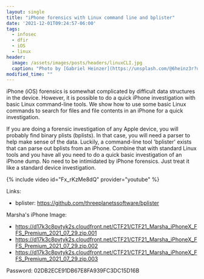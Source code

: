 ```yaml
---
layout: single
title: "iPhone forensics with Linux command line and bplister"
date: '2021-12-01T09:24:57-06:00'
tags:
  - infosec
  - dfir
  - iOS
  - linux
header:
  image: /assets/images/posts/headers/linuxCLI.jpg
  caption: "Photo by [Gabriel Heinzer](https://unsplash.com/@6heinz3r?utm_source=unsplash&utm_medium=referral&utm_content=creditCopyText) on [Unsplash](https://unsplash.com/s/photos/fast?utm_source=unsplash&utm_medium=referral&utm_content=creditCopyText)"
modified_time: ""
---
```


iPhone (iOS) forensics is somewhat complicated by difficult data structures in the device. However, it is possible to do a quick iPhone investigation with basic Linux command-line tools. We show how to use some basic Linux commands to search for files and file contents in an iPhone for a quick investigation.

If you are doing a forensic investigation of any Apple device, you will probably find binary plists (bplists). In that case, you will need a parser to help make sense of the data. Luckily, a command-line tool 'bplister' exists that can parse out bplists from an iPhone. Combine that with standard Linux tools and you have all you need to do a quick basic investigation of an iPhone dump. No need to be intimidated by iPhone forensics. Just treat it like a standard device investigation.

{% include video id="Fx_rKzMe8dQ" provider="youtube" %}

Links:
* bplister: https://github.com/threeplanetssoftware/bplister

Marsha's iPhone Image:
* https://d17k3c8pvtyk2s.cloudfront.net/CTF21/CTF21_Marsha_iPhoneX_FFS_Premium_2021_07_29.zip.001
* https://d17k3c8pvtyk2s.cloudfront.net/CTF21/CTF21_Marsha_iPhoneX_FFS_Premium_2021_07_29.zip.002
* https://d17k3c8pvtyk2s.cloudfront.net/CTF21/CTF21_Marsha_iPhoneX_FFS_Premium_2021_07_29.zip.003

Password: 02DB2ECE91DB67E8FA939FC3DC15D16B